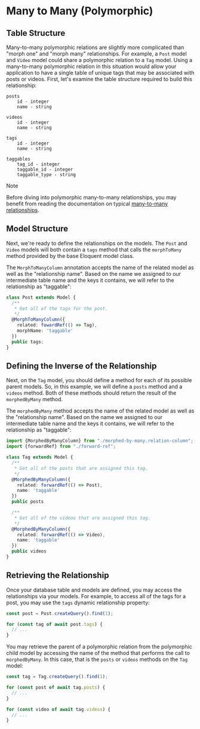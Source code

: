 # Many to Many (Polymorphic)

## Table Structure

Many-to-many polymorphic relations are slightly more complicated than "morph one" and "morph many" relationships. For example, a `Post` model and `Video` model could share a polymorphic relation to a `Tag` model. Using a many-to-many polymorphic relation in this situation would allow your application to have a single table of unique tags that may be associated with posts or videos. First, let's examine the table structure required to build this relationship:

```
posts
    id - integer
    name - string

videos
    id - integer
    name - string

tags
    id - integer
    name - string

taggables
    tag_id - integer
    taggable_id - integer
    taggable_type - string
```

> [!NOTE]  
> Before diving into polymorphic many-to-many relationships, you may benefit from reading the documentation on typical [many-to-many relationships](#many-to-many).

<a name="many-to-many-polymorphic-model-structure"></a>

## Model Structure

Next, we're ready to define the relationships on the models. The `Post` and `Video` models will both contain a `tags` method that calls the `morphToMany` method provided by the base Eloquent model class.

The `MorphToManyColumn` annotation accepts the name of the related model as well as the "relationship name". Based on the name we assigned to our intermediate table name and the keys it contains, we will refer to the relationship as "taggable":

```typescript
class Post extends Model {
  /**
   * Get all of the tags for the post.
   */
  @MorphToManyColumn({
    related: fowardRef(() => Tag),
    morphName: 'taggable'
  })
  public tags;
}
```

## Defining the Inverse of the Relationship

Next, on the `Tag` model, you should define a method for each of its possible parent models. So, in this example, we will define a `posts` method and a `videos` method. Both of these methods should return the result of the `morphedByMany` method.

The `morphedByMany` method accepts the name of the related model as well as the "relationship name". Based on the name we assigned to our intermediate table name and the keys it contains, we will refer to the relationship as "taggable":

```typescript
import {MorphedByManyColumn} from "./morphed-by-many.relation-column";
import {forwardRef} from "./forward-ref";

class Tag extends Model {
  /**
   * Get all of the posts that are assigned this tag.
   */
  @MorphedByManyColumn({
    related: forwardRef(() => Post),
    name: 'taggable'
  })
  public posts

  /**
   * Get all of the videos that are assigned this tag.
   */
  @MorphedByManyColumn({
    related: forwardRef(() => Video),
    name: 'taggable'
  })
  public videos
}
```

## Retrieving the Relationship

Once your database table and models are defined, you may access the relationships via your models. For example, to access all of the tags for a post, you may use the `tags` dynamic relationship property:

```typescript
const post = Post.createQuery().find(1);

for (const tag of await post.tags) {
  // ...
}
```

You may retrieve the parent of a polymorphic relation from the polymorphic child model by accessing the name of the method that performs the call to `morphedByMany`. In this case, that is the `posts` or `videos` methods on the `Tag` model:

```typescript
const tag = Tag.createQuery().find(1);

for (const post of await tag.posts) {
  // ...
}

for (const video of await tag.videos) {
  // ...
}

```